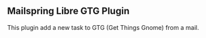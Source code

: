 ## Mailspring Libre GTG Plugin

This plugin add a new task to GTG (Get Things Gnome) from a mail.


